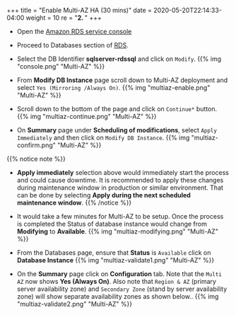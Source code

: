 +++
title = "Enable Multi-AZ HA (30 mins)"
date = 2020-05-20T22:14:33-04:00
weight = 10
re = "<b>2. </b>"
+++

* Open the [Amazon RDS  service console](https://console.aws.amazon.com/rds/home)

* Proceed to Databases section of [RDS](https://console.aws.amazon.com/rds/home#databases:).

* Select the DB Identifier **sqlserver-rdssql** and click on `Modify`.
{{% img "console.png" "Multi-AZ" %}}

* From **Modify DB Instance** page scroll down to Multi-AZ deployment and select `Yes (Mirroring /Always On)`.
{{% img "multiaz-enable.png" "Multi-AZ" %}}

* Scroll down to the bottom of the page and click on `Continue*` button.
{{% img "multiaz-continue.png" "Multi-AZ" %}}

* On **Summary** page under **Scheduling of modifications**, select `Apply Immediately` and then click on `Modify DB Instance`.
{{% img "multiaz-confirm.png" "Multi-AZ" %}}

{{% notice note %}}

* **Apply immediately** selection above would immediately start the process and could cause downtime. It is recommended to apply these changes during maintenance window in production or similar environment. That can be done by selecting **Apply during the next scheduled maintenance window**.
{{% /notice %}}

* It would take a few minutes for Multi-AZ to be setup. Once the process is completed the Status of database instance would change from **Modifying** to **Available**.
{{% img "multiaz-modifying.png" "Multi-AZ" %}}

* From the Databases page, ensure that **Status** is `Available` click on **Database Instance**
{{% img "multiaz-validate1.png" "Multi-AZ" %}}

* On the **Summary** page click on **Configuration** tab. Note that the `Multi AZ` now shows **Yes (Always On)**. Also note that `Region & AZ` (primary server availability zone) and `Secondary Zone` (stand by server availability zone) will show separate availability zones as shown below..
{{% img "multiaz-validate2.png" "Multi-AZ" %}}